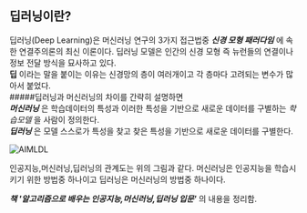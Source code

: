 ## 딥러닝이란?

딥러닝(Deep Learning)은 머신러닝 연구의 3가지 접근법중 ___신경 모형 패러다임___ 에 속한 연결주의론의 최신 이론이다. 딥러닝 모델은 인간의 신경 모형 즉 뉴런들의 연결이나 정보 전달 방식을 묘사하고 있다.  
__딥__ 이라는 말을 붙이는 이유는 신경망의 층이 여러개이고 각 층마다 고려되는 변수가 많아서 붙었다.   
#####딥러닝과 머신러닝의 차이를 간략히 설명하면  
___머신러닝___ 은 학습데이터의 특성과 이러한 특성을 기반으로 새로운 데이터를 구별하는 _학습모델_ 을 사람이 정의한다.  
___딥러닝___ 은 모델 스스로가 특성을 찾고 찾은 특성을 기반으로 새로운 데이터를 구별한다. 

![AIMLDL](https://images2.imgbox.com/5a/77/P9SadRfO_o.png)  

인공지능,머신러닝,딥러닝의 관계도는 위의 그림과 같다. 머신러닝은 인공지능을 학습시키기 위한 방법중 하나이고 딥러닝은 머신러닝의 방법중 하나이다.  

___책 '알고리즘으로 배우는 인공지능,머신러닝,딥러닝 입문'___ 의 내용을 정리함.